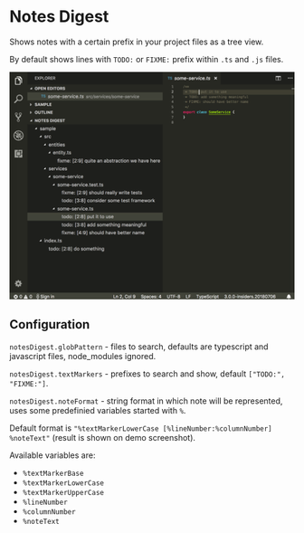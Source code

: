 # Notes Digest

Shows notes with a certain prefix in your project files as a tree view.

By default shows lines with `TODO:` or `FIXME:` prefix within `.ts` and `.js` files.

![Demo](https://raw.githubusercontent.com/alexklyuev/vscode-notes-digest/master/docs/demo.png)

## Configuration

`notesDigest.globPattern` - files to search, defaults are typescript and javascript files, node_modules ignored.

`notesDigest.textMarkers` - prefixes to search and show, default `["TODO:", "FIXME:"]`.

`notesDigest.noteFormat` - string format in which note will be represented, uses some predefinied variables started with `%`.

Default format is `"%textMarkerLowerCase [%lineNumber:%columnNumber] %noteText"` (result is shown on demo screenshot).

Available variables are:
 - `%textMarkerBase`
 - `%textMarkerLowerCase`
 - `%textMarkerUpperCase`
 - `%lineNumber`
 - `%columnNumber`
 - `%noteText`
